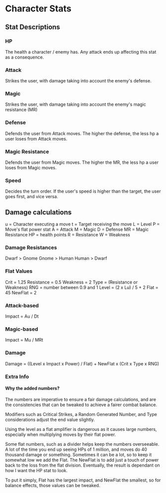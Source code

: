 # Character Stats

## Stat Descriptions

### HP

The health a character / enemy has. Any attack ends up affecting this stat as a consequence.

### Attack

Strikes the user, with damage taking into account the enemy's defense.

### Magic

Strikes the user, with damage taking into account the enemy's magic resistance (MR)

### Defense

Defends the user from Attack moves. The higher the defense, the less hp a user loses from Attack moves.

### Magic Resistance

Defends the user from Magic moves. The higher the MR, the less hp a user loses from Magic moves.

### Speed

Decides the turn order. If the user's speed is higher than the target, the user goes first, and vice versa.

## Damage calculations

u = Character executing a move
t = Target receiving the move
L = Level
P = Move's flat power stat
A = Attack
M = Magic
D = Defense
MR = Magic Resistance
HP = health points
R = Resistance
W = Weakness

### Damage Resistances

Dwarf > Gnome
Gnome > Human
Human > Dwarf

### Flat Values

Crit = 1.25
Resistance = 0.5
Weakness = 2
Type = (Resistance or Weakness)
RNG = number between 0.9 and 1
Level = (2 x Lu) / 5 + 2
Flat = 45
NewFlat = 2

### Attack-based

Impact = Au / Dt

### Magic-based

Impact = Mu / MRt

### Damage

Damage = ((Level x Impact x Power) / Flat) + NewFlat x (Crit x Type x RNG)

### Extra Info

#### Why the added numbers?

The numbers are imperative to ensure a fair damage calculations, and are the consistencies that can be tweaked to achieve a fairer combat balance.

Modifiers such as Critical Strikes, a Random Generated Number, and Type considerations adjust the end value slightly.

Using the level as a flat amplifier is dangerous as it causes large numbers, especially when multiplying moves by their flat power.

Some flat numbers, such as a divider helps keep the numbers overseeable. A lot of the time you end up seeing HPs of 1 million, and moves do 40 thousand damage or something. Sometimes it can be a lot, so to keep it somewhat low we add the Flat. The NewFlat is to add just a touch of power back to the loss from the flat division. Eventually, the result is dependant on how I want the HP stat to look.

To put it simply, Flat has the largest impact, and NewFlat the smallest, so for balance effects, those values can be tweaked.
